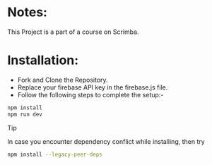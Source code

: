 # Notes:

This Project is a part of a course on Scrimba.


# Installation:

- Fork and Clone the Repository.
- Replace your firebase API key in the firebase.js file.
- Follow the following steps to complete the setup:-
```bash
npm install
npm run dev
```

> [!TIP]  
> In case you encounter dependency conflict while installing, then try 
```bash
npm install --legacy-peer-deps
```
